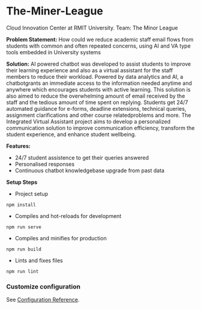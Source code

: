 # The-Miner-League
Cloud Innovation Center at RMIT University. Team: The Minor League


**Problem Statement:**
	How could we reduce academic staff email flows from students with common and often repeated concerns, using AI and VA type tools embedded in University systems
 


**Solution:**
	AI powered  chatbot was developed to assist students to improve their learning experience and also as a virtual assistant for the staff members to reduce their workload. Powered by data analytics and AI, a chatbotgrants  an  immediate  access  to  the  information  needed  anytime  and  anywhere  which  encourages students with active learning. This solution is also aimed to reduce the overwhelming amount of email received  by  the  staff  and  the  tedious  amount  of  time  spent  on replying. Students get 24/7 automated  guidance for e-forms, deadline extensions, technical queries, assignment clarifications and other course relatedproblems and more. The Integrated Virtual Assistant project aims to develop a personalized communication solution to improve communication efficiency, transform the student experience, and enhance student wellbeing. 




**Features:**

   - 24/7 student assistence to get their queries answered
   - Personalised responses
   - Continuous chatbot knowledgebase upgrade from past data



**Setup Steps**

- Project setup
```
npm install
```
- Compiles and hot-reloads for development
```
npm run serve
```
- Compiles and minifies for production
```
npm run build
```
- Lints and fixes files
```
npm run lint
```

### Customize configuration
See [Configuration Reference](https://cli.vuejs.org/config/).
